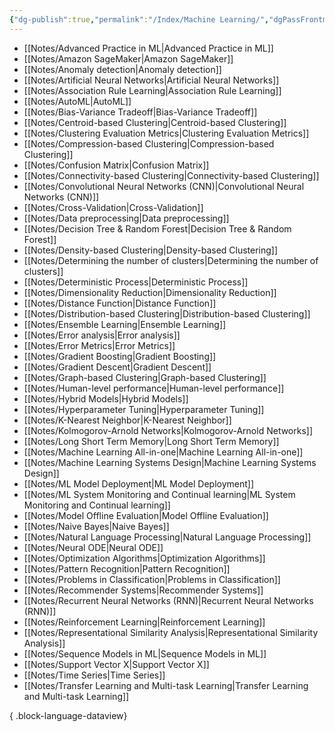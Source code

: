 ```yaml
---
{"dg-publish":true,"permalink":"/Index/Machine Learning/","dgPassFrontmatter":true,"noteIcon":""}
---
```


- [[Notes/Advanced Practice in ML\|Advanced Practice in ML]]
- [[Notes/Amazon SageMaker\|Amazon SageMaker]]
- [[Notes/Anomaly detection\|Anomaly detection]]
- [[Notes/Artificial Neural Networks\|Artificial Neural Networks]]
- [[Notes/Association Rule Learning\|Association Rule Learning]]
- [[Notes/AutoML\|AutoML]]
- [[Notes/Bias-Variance Tradeoff\|Bias-Variance Tradeoff]]
- [[Notes/Centroid-based Clustering\|Centroid-based Clustering]]
- [[Notes/Clustering Evaluation Metrics\|Clustering Evaluation Metrics]]
- [[Notes/Compression-based Clustering\|Compression-based Clustering]]
- [[Notes/Confusion Matrix\|Confusion Matrix]]
- [[Notes/Connectivity-based Clustering\|Connectivity-based Clustering]]
- [[Notes/Convolutional Neural Networks (CNN)\|Convolutional Neural Networks (CNN)]]
- [[Notes/Cross-Validation\|Cross-Validation]]
- [[Notes/Data preprocessing\|Data preprocessing]]
- [[Notes/Decision Tree & Random Forest\|Decision Tree & Random Forest]]
- [[Notes/Density-based Clustering\|Density-based Clustering]]
- [[Notes/Determining the number of clusters\|Determining the number of clusters]]
- [[Notes/Deterministic Process\|Deterministic Process]]
- [[Notes/Dimensionality Reduction\|Dimensionality Reduction]]
- [[Notes/Distance Function\|Distance Function]]
- [[Notes/Distribution-based Clustering\|Distribution-based Clustering]]
- [[Notes/Ensemble Learning\|Ensemble Learning]]
- [[Notes/Error analysis\|Error analysis]]
- [[Notes/Error Metrics\|Error Metrics]]
- [[Notes/Gradient Boosting\|Gradient Boosting]]
- [[Notes/Gradient Descent\|Gradient Descent]]
- [[Notes/Graph-based Clustering\|Graph-based Clustering]]
- [[Notes/Human-level performance\|Human-level performance]]
- [[Notes/Hybrid Models\|Hybrid Models]]
- [[Notes/Hyperparameter Tuning\|Hyperparameter Tuning]]
- [[Notes/K-Nearest Neighbor\|K-Nearest Neighbor]]
- [[Notes/Kolmogorov-Arnold Networks\|Kolmogorov-Arnold Networks]]
- [[Notes/Long Short Term Memory\|Long Short Term Memory]]
- [[Notes/Machine Learning All-in-one\|Machine Learning All-in-one]]
- [[Notes/Machine Learning Systems Design\|Machine Learning Systems Design]]
- [[Notes/ML Model Deployment\|ML Model Deployment]]
- [[Notes/ML System Monitoring and Continual learning\|ML System Monitoring and Continual learning]]
- [[Notes/Model Offline Evaluation\|Model Offline Evaluation]]
- [[Notes/Naive Bayes\|Naive Bayes]]
- [[Notes/Natural Language Processing\|Natural Language Processing]]
- [[Notes/Neural ODE\|Neural ODE]]
- [[Notes/Optimization Algorithms\|Optimization Algorithms]]
- [[Notes/Pattern Recognition\|Pattern Recognition]]
- [[Notes/Problems in Classification\|Problems in Classification]]
- [[Notes/Recommender Systems\|Recommender Systems]]
- [[Notes/Recurrent Neural Networks (RNN)\|Recurrent Neural Networks (RNN)]]
- [[Notes/Reinforcement Learning\|Reinforcement Learning]]
- [[Notes/Representational Similarity Analysis\|Representational Similarity Analysis]]
- [[Notes/Sequence Models in ML\|Sequence Models in ML]]
- [[Notes/Support Vector X\|Support Vector X]]
- [[Notes/Time Series\|Time Series]]
- [[Notes/Transfer Learning and Multi-task Learning\|Transfer Learning and Multi-task Learning]]

{ .block-language-dataview}